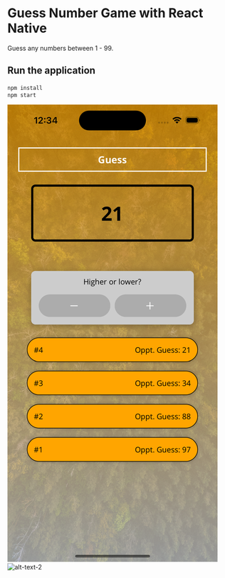 # Guess Number Game with React Native

Guess any numbers between 1 - 99.

## Run the application

```
npm install
npm start
```

![alt-text-1](./assets/images/screenshot1.png "Game Screen") ![alt-text-2](./assets/images/screenshot2.png "Summary Screen")